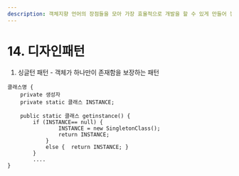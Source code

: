 ```yaml
---
description: 객체지향 언어의 장점들을 모아 가장 효율적으로 개발을 할 수 있게 만들어 놓은 유형
---
```


# 14. 디자인패턴

1. 싱글턴 패턴 - 객체가 하나만이 존재함을 보장하는 패턴

```text
클래스명 {
    private 생성자
    private static 클래스 INSTANCE; 
    
    public static 클래스 getinstance() {
	    if (INSTANCE== null) {
				INSTANCE = new SingletonClass();
				return INSTANCE;
			}
			else { 	return INSTANCE; }
		}
		....
}
```

